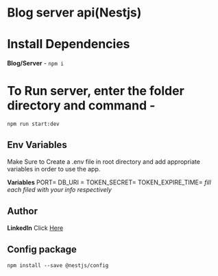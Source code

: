 # Blog server api(Nestjs) 

# Install Dependencies
**Blog/Server** - `npm i`

# To Run server, enter the folder directory and command -
 `npm run start:dev`
 
## Env Variables
Make Sure to Create a .env file in root directory and add appropriate variables in order to use the app.

**Variables**
PORT=
DB_URI =
TOKEN_SECRET=
TOKEN_EXPIRE_TIME=
_fill each filed with your info respectively_

## Author
**LinkedIn** Click [Here](https://www.linkedin.com/in/bilchalan/)

## Config package
`npm install --save @nestjs/config`
                                                                                       
